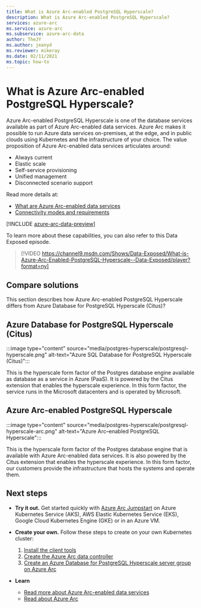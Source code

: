 ```yaml
--- 
title: What is Azure Arc-enabled PostgreSQL Hyperscale?
description: What is Azure Arc-enabled PostgreSQL Hyperscale?
services: azure-arc
ms.service: azure-arc
ms.subservice: azure-arc-data
author: TheJY
ms.author: jeanyd
ms.reviewer: mikeray
ms.date: 02/11/2021
ms.topic: how-to
---
```


# What is Azure Arc-enabled PostgreSQL Hyperscale?

Azure Arc-enabled PostgreSQL Hyperscale is one of the database services available as part of Azure Arc-enabled data services. Azure Arc makes it possible to run Azure data services on-premises, at the edge, and in public clouds using Kubernetes and the infrastructure of your choice. The value proposition of Azure Arc-enabled data services articulates around:
- Always current
- Elastic scale
- Self-service provisioning
- Unified management
- Disconnected scenario support

Read more details at:
- [What are Azure Arc-enabled data services](overview.md)
- [Connectivity modes and requirements](connectivity.md)

[!INCLUDE [azure-arc-data-preview](../../../includes/azure-arc-data-preview.md)]

To learn more about these capabilities, you can also refer to this Data Exposed episode.
> [!VIDEO https://channel9.msdn.com/Shows/Data-Exposed/What-is-Azure-Arc-Enabled-PostgreSQL-Hyperscale--Data-Exposed/player?format=ny]

## Compare solutions

This section describes how Azure Arc-enabled PostgreSQL Hyperscale differs from Azure Database for PostgreSQL Hyperscale (Citus)?

## Azure Database for PostgreSQL Hyperscale (Citus)

:::image type="content" source="media/postgres-hyperscale/postgresql-hyperscale.png" alt-text="Azure SQL Database for PostgreSQL Hyperscale (Citus)":::

This is the hyperscale form factor of the Postgres database engine available as database as a service in Azure (PaaS). It is powered by the Citus extension that enables the hyperscale experience. In this form factor, the service runs in the Microsoft datacenters and is operated by Microsoft.

## Azure Arc-enabled PostgreSQL Hyperscale

:::image type="content" source="media/postgres-hyperscale/postgresql-hyperscale-arc.png" alt-text="Azure Arc–enabled PostgreSQL Hyperscale":::

This is the hyperscale form factor of the Postgres database engine that is available with Azure Arc-enabled data services. It is also powered by the Citus extension that enables the hyperscale experience. In this form factor, our customers provide the infrastructure that hosts the systems and operate them.

## Next steps
- **Try it out.** Get started quickly with [Azure Arc Jumpstart](https://azurearcjumpstart.io/azure_arc_jumpstart/azure_arc_data/) on Azure Kubernetes Service (AKS), AWS Elastic Kubernetes Service (EKS), Google Cloud Kubernetes Engine (GKE) or in an Azure VM. 

- **Create your own.** Follow these steps to create on your own Kubernetes cluster: 
   1. [Install the client tools](install-client-tools.md)
   2. [Create the Azure Arc data controller](create-data-controller.md)
   3. [Create an Azure Database for PostgreSQL Hyperscale server group on Azure Arc](create-postgresql-hyperscale-server-group.md) 

- **Learn**
   - [Read more about Azure Arc-enabled data services](https://azure.microsoft.com/services/azure-arc/hybrid-data-services)
   - [Read about Azure Arc](https://aka.ms/azurearc)
